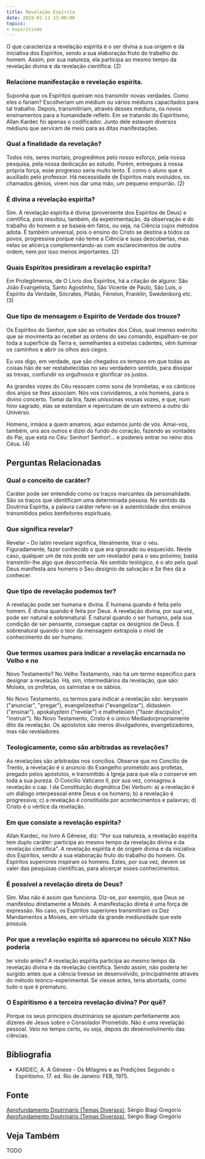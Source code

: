 ```yaml
---
title: Revelação Espírita
date: 2019-01-11 13:00:00
topics: 
- espiritismo
---
```


O que caracteriza a revelação espírita é o ser divina a sua origem e da
iniciativa dos Espíritos, sendo a sua elaboração fruto do trabalho do
homem. Assim, por sua natureza, ela participa ao mesmo tempo da
revelação divina e da revelação científica. (2)

### Relacione manifestação e revelação espírita.

Suponha que os Espíritos queiram nos transmitir novas verdades. Como
eles o fariam? Escolheriam um médium ou vários médiuns capacitados para
tal trabalho. Depois, transmitiriam, através desses médiuns, os novos
ensinamentos para a humanidade refletir. Em se tratando do Espiritismo,
Allan Kardec foi apenas o codificador. Junto dele estavam diversos
médiuns que serviram de meio para as ditas manifestações.

### Qual a finalidade da revelação?
Todos nós, seres mortais, progredimos pelo nosso esforço, pela nossa
pesquisa, pela nossa dedicação ao estudo. Porém, entregues à nossa
própria força, esse progresso seria muito lento. É como o aluno que é
auxiliado pelo professor. Há necessidade de Espíritos mais evoluídos, os
chamados gênios, virem nos dar uma mão, um pequeno empurrão. (2)

### É divina a revelação espírita?
Sim. A revelação espírita é divina (proveniente dos Espíritos de Deus) e
científica, pois resultou, também, da experimentação, da observação e do
trabalho do homem e se baseia em fatos, ou seja, na Ciência cujos
métodos adota. É também universal, pois o ensino do Cristo se destina a
todos os povos, progressiva porque não teme a Ciência e suas
descobertas, mas nelas se alicerça complementando-as com esclarecimentos
de outra ordem, nem por isso menos importantes. (2)

### Quais Espíritos presidiram a revelação espírita?
Em Prolegômenos, de O Livro dos Espíritos, há a citação de alguns:
São João Evangelista, Santo Agostinho, São Vicente de Paulo, São Luís, o
Espírito da Verdade, Sócrates, Platão, Fénelon, Franklin, Swedenborg
etc. (3)

### Que tipo de mensagem o Espírito de Verdade dos trouxe?
Os Espíritos do Senhor, que são as virtudes dos Céus, qual imenso
exército que se movimenta ao receber as ordens do seu comando,
espalham-se por toda a superfície da Terra e, semelhantes a estrelas
cadentes, vêm iluminar os caminhos e abrir os olhos aos cegos.

Eu vos digo, em verdade, que são chegados os tempos em que todas as
coisas hão de ser restabelecidas no seu verdadeiro sentido, para
dissipar as trevas, confundir os orgulhosos e glorificar os justos.

As grandes vozes do Céu ressoam como sons de trombetas, e os cânticos
dos anjos se lhes associam. Nós vos convidamos, a vós homens, para o
divino concerto. Tomai da lira, fazei uníssonas vossas vozes, e que, num
hino sagrado, elas se estendam e repercutam de um extremo a outro do
Universo.

Homens, irmãos a quem amamos, aqui estamos junto de vós. Amai-vos,
também, uns aos outros e dizei do fundo do coração, fazendo as vontades
do Pai, que está no Céu: Senhor! Senhor!... e podereis entrar no reino
dos Céus. (4)

## Perguntas Relacionadas

### Qual o conceito de caráter?
Caráter pode ser entendido como os traços marcantes da
personalidade. São os traços que identificam uma determinada pessoa. No
sentido da Doutrina Espírita, a palavra caráter refere-se à
autenticidade dos ensinos transmitidos pelos benfeitores espirituais.

### Que significa revelar?
Revelar – Do latim revelare significa, literalmente, tirar o véu.
Figuradamente, fazer conhecido o que era ignorado ou esquecido. Neste
caso, qualquer um de nós pode ser um revelador para o seu próximo; basta
transmitir-lhe algo que desconhecia. No sentido teológico, é o ato
pelo qual Deus manifesta aos homens o Seu desígnio de salvação e Se lhes
dá a conhecer.

### Que tipo de revelação podemos ter?
A revelação pode ser humana e divina. É humana quando é feita pelo
homem. É divina quando é feita por Deus. A revelação divina, por sua
vez, pode ser natural e sobrenatural. É natural quando o ser
humano, pela sua condição de ser pensante, consegue captar os desígnios
de Deus. É sobrenatural quando o teor da mensagem extrapola o nível de
conhecimento do ser humano.

### Que termos usamos para indicar a revelação encarnada no Velho e no
Novo Testamento?
No Velho Testamento, não há um termo específico para designar a
revelação. Há, sim, intermediários da revelação, que são: Moisés, os
profetas, os salmistas e os sábios.

No Novo Testamento, os termos para indicar a revelação são: keryssein
("anunciar", "pregar"), evangelizesthai ("evangelizar"), didaskein
("ensinar"), apokalyptein ("revelar") e matheteúein ("fazer
discípulos", "instruir"). No Novo Testamento, Cristo é o único
Mediadorpropriamente dito da revelação. Os apóstolos são meros
divulgadores, evangelizadores, mas não reveladores.

### Teologicamente, como são arbitradas as revelações?
As revelações são arbitradas nos concílios. Observe que no Concílio
de Trento, a revelação é o anúncio do Evangelho prometido aos profetas,
pregado pelos apóstolos, e transmitido à Igreja para que ela o conserve
em toda a sua pureza. O Concílio Vaticano II, por sua vez, consagrou à
revelação o cap. I da Constituição dogmática Dei Verbum: a) a
revelação é um diálogo interpessoal entre Deus e os homens; b) a
revelação é progressiva; c) a revelação é constituída por acontecimentos
e palavras; d) Cristo é o vértice da revelação.

### Em que consiste a revelação espírita?
Allan Kardec, no livro A Gênese, diz: "Por sua natureza, a revelação
espírita tem duplo caráter: participa ao mesmo tempo da revelação divina
e da revelação científica". A revelação espírita é de origem divina e da
iniciativa dos Espíritos, sendo a sua elaboração fruto do trabalho do
homem. Os Espíritos superiores inspiram os homens. Estes, por sua vez,
devem se valer das pesquisas científicas, para alicerçar esses
conhecimentos.

### É possível a revelação direta de Deus?
Sim. Mas não é assim que funciona. Diz-se, por exemplo, que Deus se
manifestou diretamente a Moisés. A manifestação direta é uma força de
expressão. No caso, os Espíritos superiores transmitiram os Dez
Mandamentos a Moisés, em virtude da grande mediunidade que este possuía.

### Por que a revelação espírita só apareceu no século XIX? Não poderia
ter vindo antes?
A revelação espírita participa ao mesmo tempo da revelação divina e da
revelação científica. Sendo assim, não poderia ter surgido antes que a
ciência tivesse se desenvolvido, principalmente através do método
teórico-experimental. Se viesse antes, teria abortada, como tudo o que é
prematuro.

### O Espiritismo é a terceira revelação divina? Por quê?
Porque os seus princípios doutrinários se ajustam perfeitamente aos
dizeres de Jesus sobre o Consolador Prometido. Não é uma revelação
pessoal. Veio no tempo certo, ou seja, depois do desenvolvimento das
ciências.


## Bibliografia
* KARDEC, A. A Gênese - Os Milagres e as Predições Segundo o Espiritismo. 17. ed. Rio de Janeiro: FEB, 1975.

## Fonte
[Aprofundamento Doutrinário (Temas Diversos)](https://sites.google.com/view/aprofundamentodoutrinario/caráter-da-revelação-espírita), Sérgio Biagi Gregório
[Aprofundamento Doutrinário (Temas Diversos)](https://sites.google.com/view/aprofundamentodoutrinario/manifestação-e-revelação), Sérgio Biagi Gregório


## Veja Também
TODO


